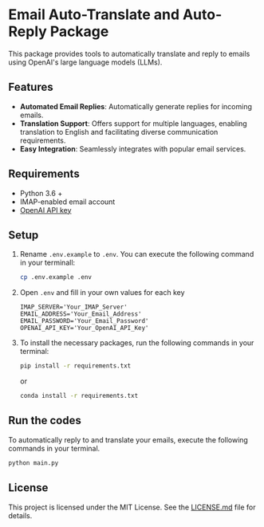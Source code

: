 # Email Auto-Translate and Auto-Reply Package

This package provides tools to automatically translate and reply to emails using OpenAI's large language models (LLMs).

## Features

- **Automated Email Replies**: Automatically generate replies for incoming emails.
- **Translation Support**: Offers support for multiple languages, enabling translation to English and facilitating diverse communication requirements.
- **Easy Integration**: Seamlessly integrates with popular email services.

## Requirements

- Python 3.6 +
- IMAP-enabled email account
- [OpenAI API key](https://platform.openai.com/account/api-keys)

## Setup

1. Rename `.env.example` to `.env`. You can execute the following command in your terminall:
    ```bash
    cp .env.example .env
    ```
   
2. Open `.env` and fill in your own values for each key
    ```
    IMAP_SERVER='Your_IMAP_Server'
    EMAIL_ADDRESS='Your_Email_Address'
    EMAIL_PASSWORD='Your_Email_Password'
    OPENAI_API_KEY='Your_OpenAI_API_Key'
    ```
3. To install the necessary packages, run the following commands in your terminal:

   ```bash
   pip install -r requirements.txt
   ```
   or
   ```bash
   conda install -r requirements.txt
   ```
## Run the codes

To automatically reply to and translate your emails, execute the following commands in your terminal.

   ```bash
   python main.py
   ```

## License

This project is licensed under the MIT License. See the [LICENSE.md](LICENSE.md) file for details.